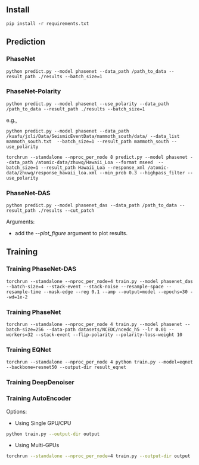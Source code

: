 ## Install
```
pip install -r requirements.txt
```

## Prediction
### PhaseNet
```
python predict.py --model phasenet --data_path /path_to_data --result_path ./results --batch_size=1
```

### PhaseNet-Polarity
```
python predict.py --model phasenet --use_polarity --data_path /path_to_data --result_path ./results --batch_size=1
```
e.g.,
```
python predict.py --model phasenet --data_path /kuafu/jxli/Data/SeismicEventData/mammoth_south/data/ --data_list mammoth_south.txt  --batch_size=1 --result_path mammoth_south --use_polarity
```
```
torchrun --standalone --nproc_per_node 8 predict.py --model phasenet --data_path /atomic-data/zhuwq/Hawaii_Loa --format mseed  --batch_size=1 --result_path Hawaii_Loa --response_xml /atomic-data/zhuwq/response_hawaii_loa.xml --min_prob 0.3 --highpass_filter --use_polarity 
```

### PhaseNet-DAS
```
python predict.py --model phasenet_das --data_path /path_to_data --result_path ./results --cut_patch
```

Arguments:
- add the *--plot_figure* argument to plot results. 


## Training


### Training PhaseNet-DAS
```
torchrun --standalone --nproc_per_node=4 train.py --model phasenet_das --batch-size=4 --stack-event --stack-noise --resample-space --resample-time --mask-edge --reg 0.1 --amp --output=model --epochs=30 --wd=1e-2
```

### Training PhaseNet
```
torchrun --standalone --nproc_per_node 4 train.py --model phasenet --batch-size=256 --data-path datasets/NCEDC/ncedc_h5 --lr 0.01 --workers=32 --stack-event --flip-polarity --polarity-loss-weight 10
```

### Training EQNet
```
torchrun --standalone --nproc_per_node 4 python train.py --model=eqnet --backbone=resnet50 --output-dir result_eqnet
```

### Training DeepDenoiser

### Training AutoEncoder


Options:
- Using Single GPU/CPU
```bash
python train.py --output-dir output
```

- Using Multi-GPUs
```bash
torchrun --standalone --nproc_per_node=4 train.py --output-dir output
```